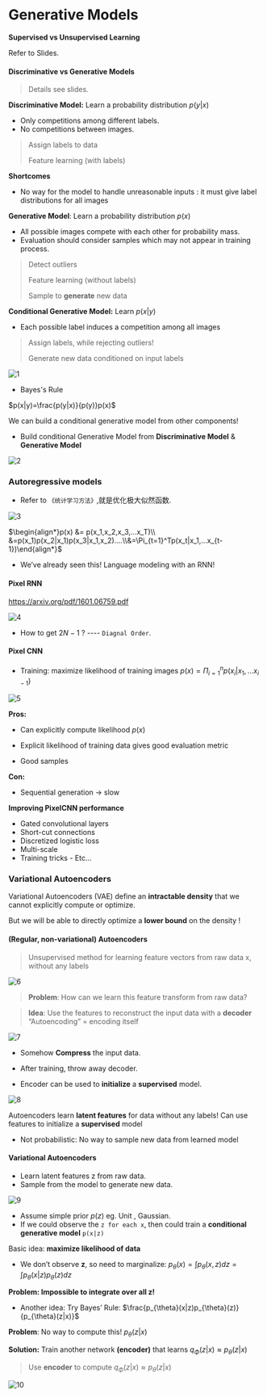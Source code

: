 # Generative Models

**Supervised vs Unsupervised Learning**

Refer to Slides.

#### **Discriminative vs Generative Models**

> Details see slides.

**Discriminative Model:** Learn a probability distribution $p(y|x)$

* Only competitions among different labels.
* No competitions between images.

> Assign labels to data
>
> Feature learning (with labels)

**Shortcomes**

* No way for the model to handle unreasonable inputs : it must give label distributions for all images

**Generative Model**: Learn a probability distribution $p(x)$​

*  All possible images compete with each other for probability mass.
* Evaluation should consider samples which may not appear in training process.

> Detect outliers
>
> Feature learning (without labels) 
>
> Sample to **generate** new data

**Conditional Generative Model:** Learn $p(x|y)$

* Each possible label induces a competition among all images

> Assign labels, while rejecting outliers! 
>
> Generate new data conditioned on input labels

![1](1.png)

* Bayes's Rule

$p(x|y)=\frac{p(y|x)}{p(y)}p(x)$

We can build a conditional generative model from other components!

* Build conditional Generative Model from **Discriminative Model** & **Generative Model**

![2](2.png)

### Autoregressive models

* Refer to `《统计学习方法》`,就是优化极大似然函数.

![3](3.png)

$\begin{align*}p(x) &= p(x_1,x_2,x_3,...x_T)\\ &=p(x_1)p(x_2|x_1)p(x_3|x_1,x_2)....\\&=\Pi_{t=1}^Tp(x_t|x_1,...x_{t-1})\end{align*}$

* We’ve already seen this! Language modeling with an RNN!

#### Pixel RNN

https://arxiv.org/pdf/1601.06759.pdf

![4](4.png)

* How to get $2N-1$ ? ---- `Diagnal Order`.

#### Pixel CNN

* Training: maximize likelihood of training images $p(x) = \Pi_{i=1}^np(x_i|x_1,...x_{i-1})$

![5](5.png)

**Pros:**

* Can explicitly compute likelihood $p(x)$

* Explicit likelihood of training data gives good evaluation metric

* Good samples 

**Con:**

* Sequential generation $\to$​ slow

**Improving PixelCNN performance**

* Gated convolutional layers
* Short-cut connections
* Discretized logistic loss
* Multi-scale
* Training tricks - Etc...

### Variational Autoencoders

Variational Autoencoders (VAE) define an **intractable density** that we cannot explicitly compute or optimize.

But we will be able to directly optimize a **lower bound** on the density !

#### (Regular, non-variational) Autoencoders

> Unsupervised method for learning feature vectors from raw data x, without any labels

![6](6.png)

> **Problem**: How can we learn this feature transform from raw data?

> **Idea**: Use the features to reconstruct the input data with a **decoder** “Autoencoding” = encoding itself

![7](7.png)

* Somehow **Compress** the input data.

* After training, throw away decoder.

* Encoder can be used to **initialize** a **supervised** model.

![8](8.png)

Autoencoders learn **latent features** for data without any labels! Can use features to initialize a **supervised** model

* Not probabilistic: No way to sample new data from learned model

#### Variational Autoencoders

* Learn latent features z from raw data.
* Sample from the model to generate new data.

![9](9.png)

* Assume simple prior $p(z)$ eg. Unit , Gaussian.
* If we could observe the `z for each x`, then could train a **conditional generative model** `p(x|z)`

Basic idea: **maximize likelihood of data**

* We don’t observe **z**, so need to marginalize: $p_{\theta}(x) = \int p_{\theta}(x,z)dz = \int p_{\theta}(x|z)p_{\theta}(z)dz$​

**Problem: Impossible to integrate over all z!**

* Another idea: Try Bayes’ Rule: $\frac{p_{\theta}(x|z)p_{\theta}(z)}{p_{\theta}(z|x)}$

**Problem**: No way to compute this! $p_{\theta}(z|x)$

**Solution:** Train another network **(encoder)** that learns $q_{\Phi}(z|x)\approx p_{\theta}(z|x)$

> Use **encoder** to compute $q_{\Phi}(z|x)\approx p_{\theta}(z|x)$

![10](10.png)

